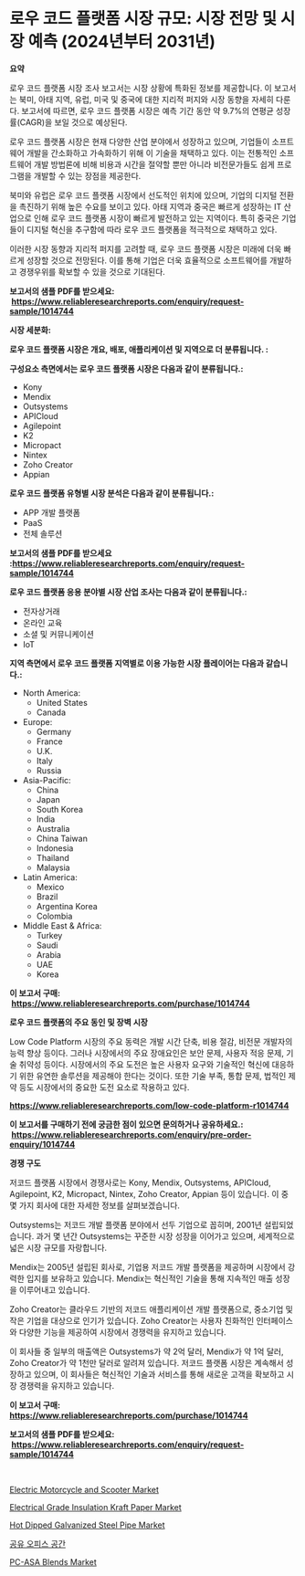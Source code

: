 <p><h1>로우 코드 플랫폼 시장 규모: 시장 전망 및 시장 예측 (2024년부터 2031년)</h1></p><p><strong>요약</strong></p>
<p><p>로우 코드 플랫폼 시장 조사 보고서는 시장 상황에 특화된 정보를 제공합니다. 이 보고서는 북미, 아태 지역, 유럽, 미국 및 중국에 대한 지리적 퍼지와 시장 동향을 자세히 다룬다. 보고서에 따르면, 로우 코드 플랫폼 시장은 예측 기간 동안 약 9.7%의 연평균 성장률(CAGR)을 보일 것으로 예상된다.</p><p>로우 코드 플랫폼 시장은 현재 다양한 산업 분야에서 성장하고 있으며, 기업들이 소프트웨어 개발을 간소화하고 가속화하기 위해 이 기술을 채택하고 있다. 이는 전통적인 소프트웨어 개발 방법론에 비해 비용과 시간을 절약할 뿐만 아니라 비전문가들도 쉽게 프로그램을 개발할 수 있는 장점을 제공한다.</p><p>북미와 유럽은 로우 코드 플랫폼 시장에서 선도적인 위치에 있으며, 기업의 디지털 전환을 촉진하기 위해 높은 수요를 보이고 있다. 아태 지역과 중국은 빠르게 성장하는 IT 산업으로 인해 로우 코드 플랫폼 시장이 빠르게 발전하고 있는 지역이다. 특히 중국은 기업들이 디지털 혁신을 추구함에 따라 로우 코드 플랫폼을 적극적으로 채택하고 있다.</p><p>이러한 시장 동향과 지리적 퍼지를 고려할 때, 로우 코드 플랫폼 시장은 미래에 더욱 빠르게 성장할 것으로 전망된다. 이를 통해 기업은 더욱 효율적으로 소프트웨어를 개발하고 경쟁우위를 확보할 수 있을 것으로 기대된다.</p></p>
<p><strong>보고서의 샘플 PDF를 받으세요: &nbsp;<a href="https://www.reliableresearchreports.com/enquiry/request-sample/1014744">https://www.reliableresearchreports.com/enquiry/request-sample/1014744</a></strong></p>
<p><strong>시장 세분화:</strong></p>
<p><strong> 로우 코드 플랫폼 시장은 개요, 배포, 애플리케이션 및 지역으로 더 분류됩니다. :</strong></p>
<p><strong>구성요소 측면에서는 로우 코드 플랫폼 시장은 다음과 같이 분류됩니다.:</strong></p>
<p><ul><li>Kony</li><li>Mendix</li><li>Outsystems</li><li>APICloud</li><li>Agilepoint</li><li>K2</li><li>Micropact</li><li>Nintex</li><li>Zoho Creator</li><li>Appian</li></ul></p>
<p><strong> 로우 코드 플랫폼 유형별 시장 분석은 다음과 같이 분류됩니다.:</strong></p>
<p><ul><li>APP 개발 플랫폼</li><li>PaaS</li><li>전체 솔루션</li></ul></p>
<p><strong>보고서의 샘플 PDF를 받으세요 :<a href="https://www.reliableresearchreports.com/enquiry/request-sample/1014744">https://www.reliableresearchreports.com/enquiry/request-sample/1014744</a></strong></p>
<p><strong> 로우 코드 플랫폼 응용 분야별 시장 산업 조사는 다음과 같이 분류됩니다.:</strong></p>
<p><ul><li>전자상거래</li><li>온라인 교육</li><li>소셜 및 커뮤니케이션</li><li>IoT</li></ul></p>
<p><strong>지역 측면에서 로우 코드 플랫폼 지역별로 이용 가능한 시장 플레이어는 다음과 같습니다.:</strong></p>
<p><ul>
    <li>
        North America:
        <ul>
            <li>United States</li>
            <li>Canada</li>
        </ul>
    </li>
    <li>
        Europe:
        <ul>
            <li>Germany</li>
            <li>France</li>
            <li>U.K.</li>
            <li>Italy</li>
            <li>Russia</li>
        </ul>
    </li>
    <li>
        Asia-Pacific:
        <ul>
            <li>China</li>
            <li>Japan</li>
            <li>South Korea</li>
            <li>India</li>
            <li>Australia</li>
            <li>China Taiwan</li>
            <li>Indonesia</li>
            <li>Thailand</li>
            <li>Malaysia</li>
        </ul>
    </li>
    <li>
        Latin America:
        <ul>
            <li>Mexico</li>
            <li>Brazil</li>
            <li>Argentina Korea</li>
            <li>Colombia</li>
        </ul>
    </li>
    <li>
        Middle East & Africa:
        <ul>
            <li>Turkey</li>
            <li>Saudi</li>
            <li>Arabia</li>
            <li>UAE</li>
            <li>Korea</li>
        </ul>
    </li>
    </ul></p>
<p><strong>이 보고서 구매: &nbsp;<a href="https://www.reliableresearchreports.com/purchase/1014744">https://www.reliableresearchreports.com/purchase/1014744</a></strong></p>
<p><strong>로우 코드 플랫폼의 주요 동인 및 장벽 시장</strong></p>
<p><p>Low Code Platform 시장의 주요 동력은 개발 시간 단축, 비용 절감, 비전문 개발자의 능력 향상 등이다. 그러나 시장에서의 주요 장애요인은 보안 문제, 사용자 적응 문제, 기술 취약성 등이다. 시장에서의 주요 도전은 높은 사용자 요구와 기술적인 혁신에 대응하기 위한 유연한 솔루션을 제공해야 한다는 것이다. 또한 기술 부족, 통합 문제, 법적인 제약 등도 시장에서의 중요한 도전 요소로 작용하고 있다.</p></p>
<p><strong><a href="https://www.reliableresearchreports.com/low-code-platform-r1014744">https://www.reliableresearchreports.com/low-code-platform-r1014744</a></strong></p>
<p><strong>이 보고서를 구매하기 전에 궁금한 점이 있으면 문의하거나 공유하세요.: &nbsp;<a href="https://www.reliableresearchreports.com/enquiry/pre-order-enquiry/1014744">https://www.reliableresearchreports.com/enquiry/pre-order-enquiry/1014744</a></strong></p>
<p><strong>경쟁 구도</strong></p>
<p><p>저코드 플랫폼 시장에서 경쟁사로는 Kony, Mendix, Outsystems, APICloud, Agilepoint, K2, Micropact, Nintex, Zoho Creator, Appian 등이 있습니다. 이 중 몇 가지 회사에 대한 자세한 정보를 살펴보겠습니다.</p><p>Outsystems는 저코드 개발 플랫폼 분야에서 선두 기업으로 꼽히며, 2001년 설립되었습니다. 과거 몇 년간 Outsystems는 꾸준한 시장 성장을 이어가고 있으며, 세계적으로 넓은 시장 규모를 자랑합니다.</p><p>Mendix는 2005년 설립된 회사로, 기업용 저코드 개발 플랫폼을 제공하며 시장에서 강력한 입지를 보유하고 있습니다. Mendix는 혁신적인 기술을 통해 지속적인 매출 성장을 이루어내고 있습니다.</p><p>Zoho Creator는 클라우드 기반의 저코드 애플리케이션 개발 플랫폼으로, 중소기업 및 작은 기업을 대상으로 인기가 있습니다. Zoho Creator는 사용자 친화적인 인터페이스와 다양한 기능을 제공하여 시장에서 경쟁력을 유지하고 있습니다.</p><p>이 회사들 중 일부의 매출액은 Outsystems가 약 2억 달러, Mendix가 약 1억 달러, Zoho Creator가 약 1천만 달러로 알려져 있습니다. 저코드 플랫폼 시장은 계속해서 성장하고 있으며, 이 회사들은 혁신적인 기술과 서비스를 통해 새로운 고객을 확보하고 시장 경쟁력을 유지하고 있습니다.</p></p>
<p><strong>이 보고서 구매: &nbsp; <a href="https://www.reliableresearchreports.com/purchase/1014744">https://www.reliableresearchreports.com/purchase/1014744</a></strong></p>
<p><strong>보고서의 샘플 PDF를 받으세요: &nbsp;<a href="https://www.reliableresearchreports.com/enquiry/request-sample/1014744">https://www.reliableresearchreports.com/enquiry/request-sample/1014744</a></strong><strong></strong></p>
<p>&nbsp;</p>
<p><p><a href="https://github.com/julyju69/Market-Research-Report-List-2/blob/main/electric-motorcycle-and-scooter-market.md">Electric Motorcycle and Scooter Market</a></p><p><a href="https://www.linkedin.com/pulse/electrical-grade-insulation-kraft-paper-market-centers-cmjie?trackingId=fpsXFXVdgGymBBl0QxwRcw%3D%3D">Electrical Grade Insulation Kraft Paper Market</a></p><p><a href="https://issuu.com/reportprime-2/docs/hot-dipped-galvanized-steel-pipe-market-size-2030.">Hot Dipped Galvanized Steel Pipe Market</a></p><p><a href="https://github.com/JackieFauhey9089475/Market-Research-Report-List-1/blob/main/394682023551.md">공유 오피스 공간</a></p><p><a href="https://www.linkedin.com/pulse/pc-asa-blends-market-size-trends-growth-outlook-forecasted-snrae?trackingId=ug%2FnbjvVknHH6G%2FAuMMqHw%3D%3D">PC-ASA Blends Market</a></p></p>